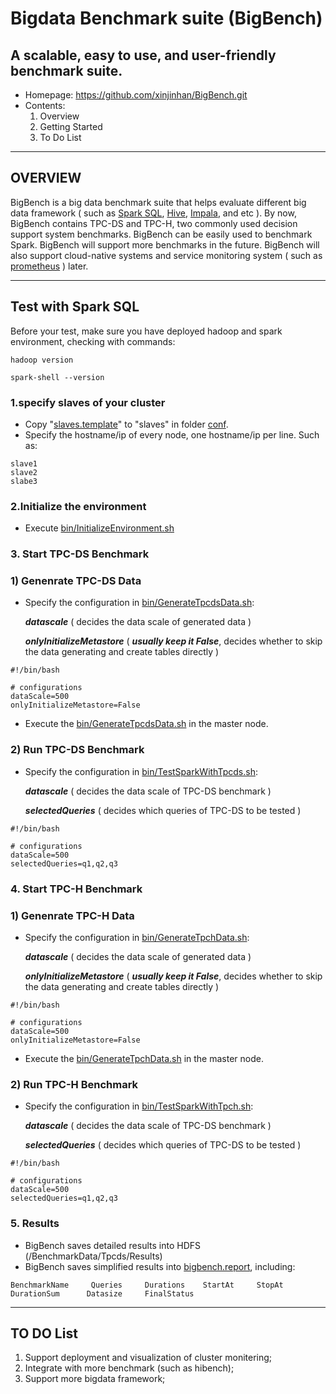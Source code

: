 # Bigdata Benchmark suite (BigBench)
## A scalable, easy to use, and user-friendly benchmark suite.
* Homepage: https://github.com/xinjinhan/BigBench.git
* Contents:
    1. Overview
    2. Getting Started
    3. To Do List
    
---
## OVERVIEW ##

BigBench is a big data benchmark suite that helps evaluate different big data framework ( such as [Spark SQL](https://github.com/apache/spark), [Hive](https://github.com/apache/hive), [Impala](https://github.com/apache/impala), and etc ). By now, BigBench contains TPC-DS and TPC-H, two commonly used decision support system benchmarks. BigBench can be easily used to benchmark Spark. BigBench will support more benchmarks in the future. BigBench will also support cloud-native systems and service monitoring system ( such as [prometheus](https://github.com/prometheus/prometheus) ) later.  

---
## Test with Spark SQL ##
Before your test, make sure you have deployed hadoop and spark environment, checking with commands:
```
hadoop version
```
```
spark-shell --version
```
### 1.specify slaves of your cluster
* Copy "[slaves.template](conf/slaves.template)" to "slaves" in folder [conf](conf).
* Specify the hostname/ip of every node, one hostname/ip per line. Such as:

```
slave1
slave2
slabe3
```

### 2.Initialize the environment
* Execute [bin/InitializeEnvironment.sh](bin/InitializeEnvironment.sh)
### 3. Start TPC-DS Benchmark
### 1) Genenrate TPC-DS Data
* Specify the configuration in [bin/GenerateTpcdsData.sh](bin/GenerateTpcdsData.sh):
  
  ***datascale*** ( decides the data scale of generated data )
  
  ***onlyInitializeMetastore*** ( ***usually keep it False***, decides whether to skip the data generating and create tables directly )
```
#!/bin/bash

# configurations
dataScale=500
onlyInitializeMetastore=False
```

* Execute the [bin/GenerateTpcdsData.sh](bin/GenerateTpcdsData.sh) in the master node.
### 2) Run TPC-DS Benchmark
* Specify the configuration in [bin/TestSparkWithTpcds.sh](bin/TestSparkWithTpcds.sh):
  
  ***datascale*** ( decides the data scale of TPC-DS benchmark )
  
  ***selectedQueries*** ( decides which queries of TPC-DS to be tested )
```
#!/bin/bash

# configurations
dataScale=500
selectedQueries=q1,q2,q3

```

### 4. Start TPC-H Benchmark
### 1) Genenrate TPC-H Data
* Specify the configuration in [bin/GenerateTpchData.sh](bin/GenerateTpcdsData.sh):

  ***datascale*** ( decides the data scale of generated data )

  ***onlyInitializeMetastore*** ( ***usually keep it False***, decides whether to skip the data generating and create tables directly )
```
#!/bin/bash

# configurations
dataScale=500
onlyInitializeMetastore=False
```

* Execute the [bin/GenerateTpchData.sh](bin/GenerateTpcdsData.sh) in the master node.
### 2) Run TPC-H Benchmark
* Specify the configuration in [bin/TestSparkWithTpch.sh](bin/TestSparkWithTpch.sh):
  
  ***datascale*** ( decides the data scale of TPC-DS benchmark )

  ***selectedQueries*** ( decides which queries of TPC-DS to be tested )
```
#!/bin/bash

# configurations
dataScale=500
selectedQueries=q1,q2,q3

```

### 5. Results
* BigBench saves detailed results into HDFS (/BenchmarkData/Tpcds/Results)
* BigBench saves simplified results into [bigbench.report](/reports/bigbench.report), including:
```
BenchmarkName     Queries     Durations    StartAt     StopAt    DurationSum      Datasize     FinalStatus
```
---
## TO DO List ##
1. Support deployment and visualization of cluster monitering;
2. Integrate with more benchmark (such as hibench);
3. Support more bigdata framework;
